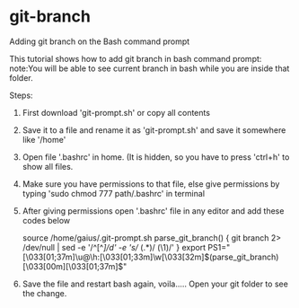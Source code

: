 # git-branch
Adding git branch on the Bash command prompt

This tutorial shows how to add git branch in bash command prompt:
  note:You will be able to see current branch in bash while you are inside that folder.

Steps:

1. First download 'git-prompt.sh' or copy all contents 
2. Save it to a file and rename it as 'git-prompt.sh' and save it somewhere like '/home'
3. Open file '.bashrc' in home. (It is hidden, so you have to press 'ctrl+h' to show all files.
4. Make sure you have  permissions to that file, else give permissions by typing 'sudo chmod 777 path/.bashrc' in terminal
5. After giving permissions open '.bashrc' file in any editor and add these codes below 
    
    source /home/gaius/.git-prompt.sh
parse_git_branch() {
    git branch 2> /dev/null | sed -e '/^[^*]/d' -e 's/* \(.*\)/ (\1)/'
}
export PS1="\[\033[01;37m\]\u@\h:\[\033[01;33m\]\w\[\033[32m\]\$(parse_git_branch)\[\033[00m\]\[\033[01;37m\]\$"

6. Save the file and restart bash again, voila..... Open your git folder to see the change.




      
      

      
      
     
